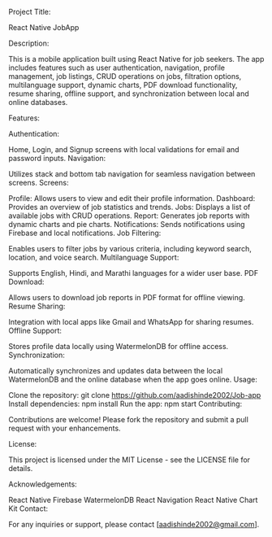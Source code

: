 Project Title:

React Native JobApp

Description:

This is a mobile application built using React Native for job seekers. The app includes features such as user authentication, navigation, profile management, job listings, CRUD operations on jobs, filtration options, multilanguage support, dynamic charts, PDF download functionality, resume sharing, offline support, and synchronization between local and online databases.

Features:

Authentication:

Home, Login, and Signup screens with local validations for email and password inputs.
Navigation:

Utilizes stack and bottom tab navigation for seamless navigation between screens.
Screens:

Profile: Allows users to view and edit their profile information.
Dashboard: Provides an overview of job statistics and trends.
Jobs: Displays a list of available jobs with CRUD operations.
Report: Generates job reports with dynamic charts and pie charts.
Notifications: Sends notifications using Firebase and local notifications.
Job Filtering:

Enables users to filter jobs by various criteria, including keyword search, location, and voice search.
Multilanguage Support:

Supports English, Hindi, and Marathi languages for a wider user base.
PDF Download:

Allows users to download job reports in PDF format for offline viewing.
Resume Sharing:

Integration with local apps like Gmail and WhatsApp for sharing resumes.
Offline Support:

Stores profile data locally using WatermelonDB for offline access.
Synchronization:

Automatically synchronizes and updates data between the local WatermelonDB and the online database when the app goes online.
Usage:

Clone the repository: git clone https://github.com/aadishinde2002/Job-app
Install dependencies: npm install
Run the app: npm start
Contributing:

Contributions are welcome! Please fork the repository and submit a pull request with your enhancements.

License:

This project is licensed under the MIT License - see the LICENSE file for details.

Acknowledgements:

React Native
Firebase
WatermelonDB
React Navigation
React Native Chart Kit
Contact:

For any inquiries or support, please contact [aadishinde2002@gmail.com].